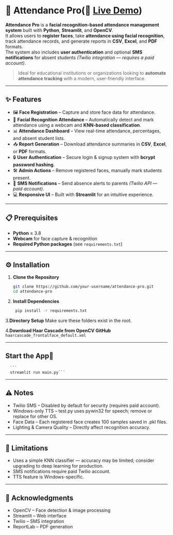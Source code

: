 # 📸 Attendance Pro(🚀 [**Live Demo**]([[https://www.google.in](https://attendancepro-mit3zvangi8nts9ygg3gle.streamlit.app/)]))


**Attendance Pro** is a **facial recognition-based attendance management system** built with **Python**, **Streamlit**, and **OpenCV**.  
It allows users to **register faces**, take **attendance using facial recognition**, track attendance records, and generate reports in **CSV**, **Excel**, and **PDF** formats.  
The system also includes **user authentication** and optional **SMS notifications** for absent students *(Twilio integration — requires a paid account)*.  

> Ideal for educational institutions or organizations looking to **automate attendance tracking** with a modern, user-friendly interface.

---

## ✨ Features

- 🖼 **Face Registration** – Capture and store face data for attendance.
- 🎯 **Facial Recognition Attendance** – Automatically detect and mark attendance using a webcam and **KNN-based classification**.
- 📊 **Attendance Dashboard** – View real-time attendance, percentages, and absent student lists.
- 📥 **Report Generation** – Download attendance summaries in **CSV**, **Excel**, or **PDF** formats.
- 🔒 **User Authentication** – Secure login & signup system with **bcrypt password hashing**.
- 🛠 **Admin Actions** – Remove registered faces, manually mark students present.
- 📲 **SMS Notifications** – Send absence alerts to parents *(Twilio API — paid account)*.
- 💻 **Responsive UI** – Built with **Streamlit** for an intuitive experience.

---

## 📋 Prerequisites

- **Python** ≥ 3.8
- **Webcam** for face capture & recognition
- **Required Python packages** (see `requirements.txt`)

---

## ⚙️ Installation
1. **Clone the Repository**
   ```bash
   git clone https://github.com/your-username/attendance-pro.git
   cd attendance-pro
2. **Install Dependencies**
   ```bash
    pip install -r requirements.txt

3.**Directory Setup**
      Make sure these folders exist in the root.
      
4.**Download Haar Cascade from OpenCV GitHub**
    ```
    haarcascade_frontalface_default.xml```


---

## Start the App🚀
      ```
      streamlit run main.py```


---

## ⚠️ Notes
- Twilio SMS – Disabled by default for security (requires paid account).
- Windows-only TTS – test.py uses pywin32 for speech; remove or replace for other OS.
- Face Data – Each registered face creates 100 samples saved in .pkl files.
- Lighting & Camera Quality – Directly affect recognition accuracy.

---

## 🚫 Limitations
- Uses a simple KNN classifier — accuracy may be limited; consider upgrading to deep learning for production.
- SMS notifications require paid Twilio account.
- TTS feature is Windows-specific.

---

## 🙏 Acknowledgments
- OpenCV – Face detection & image processing
- Streamlit – Web interface
- Twilio – SMS integration
- ReportLab – PDF generation
